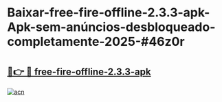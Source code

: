 # Baixar-free-fire-offline-2.3.3-apk-Apk-sem-anúncios-desbloqueado-completamente-2025-#46z0r

# <h2><a href="https://ainizakaria.my?title=free-fire-offline-2.3.3-apk&ref=24M">🔗👉 🔴 free-fire-offline-2.3.3-apk</a></h2>

[![acn](https://github.com/user-attachments/assets/0f9c940e-d8b0-45ae-aac7-cd30a18b3e1c)](https://ainizakaria.my?title=free-fire-offline-2.3.3-apk&ref=24M)

